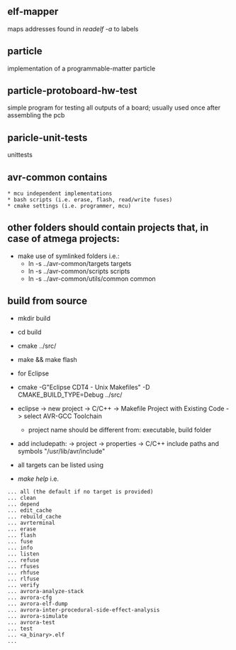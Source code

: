 ## elf-mapper
maps addresses found in *readelf -a* to labels

## particle
implementation of a programmable-matter particle

## particle-protoboard-hw-test
simple program for testing all outputs of a board; usually used once after assembling the pcb

## paricle-unit-tests
unittests

## avr-common contains
    * mcu independent implementations
    * bash scripts (i.e. erase, flash, read/write fuses)
    * cmake settings (i.e. programmer, mcu)
##  other folders should contain projects that, in case of atmega projects:
* make use of symlinked folders i.e.:
	* ln -s ../avr-common/targets targets
	* ln -s ../avr-common/scripts scripts 
	* ln -s ../avr-common/utils/common common
	
	
## build from source
* mkdir build
* cd build
* cmake ../src/<yourproject>
* make && make flash	

* for Eclipse
* cmake -G"Eclipse CDT4 - Unix Makefiles" -D CMAKE_BUILD_TYPE=Debug ../src/<yourproject>
* eclipse -> new project -> C/C++ -> Makefile Project with Existing Code -> select AVR-GCC Toolchain
    * project name should be different from: executable, build folder
* add includepath: -> project -> properties -> C/C++ include paths and symbols "/usr/lib/avr/include"

* all targets can be listed using
 * *make help* i.e.
 ```
... all (the default if no target is provided)
... clean
... depend
... edit_cache
... rebuild_cache
... avrterminal
... erase
... flash
... fuse
... info
... listen
... refuse
... rfuses
... rhfuse
... rlfuse
... verify
... avrora-analyze-stack
... avrora-cfg
... avrora-elf-dump
... avrora-inter-procedural-side-effect-analysis
... avrora-simulate
... avrora-test
... test
... <a_binary>.elf
...
```
